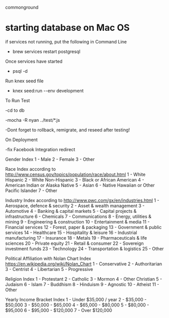 commonground

# starting database on Mac OS

if services not running, put the following in Command Line

- brew services restart postgresql

Once services have started

- psql -d <db-name>

Run knex seed file

- knex seed:run --env development

To Run Test

-cd to db

-mocha -R nyan ../test/*.js

-Dont forget to rollback, remigrate, and reseed after testing!

On Deployment

-fix Facebook Integration redirect


Gender Index
1 - Male
2 - Female
3 - Other

Race Index according to http://www.census.gov/topics/population/race/about.html
1 - White Hispanic
2 - White Non-Hispanic
3 - Black or African American
4 - American Indian or Alaska Native
5 - Asian
6 - Native Hawaiian or Other Pacific Islander
7 - Other

Industry Index according to http://www.pwc.com/gx/en/industries.html
1 - Aerospace, defence & security
2 - Asset & wealth management
3 - Automotive
4 - Banking & capital markets
5 - Capital projects & infrastructure
6 - Chemicals
7 - Communications
8 - Energy, utilities & mining
9 - Engineering & construction
10 - Entertainment & media
11 - Financial services
12 - Forest, paper & packaging
13 - Government & public services
14 - Healthcare
15 - Hospitality & leisure
16 - Industrial manufacturing
17 - Insurance
18 - Metals
19 - Pharmaceuticals & life sciences
20 - Private equity
21 - Retail & consumer
22 - Sovereign investment funds
23 - Technology
24 - Transportation & logistics
25 - Other

Political Affiliation with Nolan Chart Index https://en.wikipedia.org/wiki/Nolan_Chart
1 - Conservative
2 - Authoritarian
3 - Centrist
4 - Libertarian
5 - Progressive

Religion Index
1 - Protestant
2 - Catholic
3 - Mormon
4 - Other Christian
5 - Judaism
6 - Islam
7 - Buddhism
8 - Hinduism
9 - Agnostic
10 - Atheist
11 - Other

Yearly Income Bracket Index
1 - Under $35,000 / year
2 - $35,000 - $50,000
3 - $50,000 - $65,000
4 - $65,000 - $80,000
5 - $80,000 - $95,000
6 - $95,000 - $120,000
7 - Over $120,000




